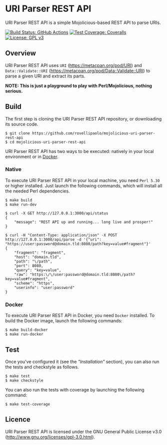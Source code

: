 URI Parser REST API
===================

URI Parser REST API is a simple Mojolicious-based REST API to parse URIs.

[![Build Status: GitHub Actions](https://github.com/rovellipaolo/mojolicious-uri-parser-rest-api/actions/workflows/ci.yml/badge.svg)](https://github.com/rovellipaolo/mojolicious-uri-parser-rest-api/actions)
[![Test Coverage: Coveralls](https://coveralls.io/repos/github/rovellipaolo/mojolicious-uri-parser-rest-api/badge.svg)](https://coveralls.io/github/rovellipaolo/mojolicious-uri-parser-rest-api)
[![License: GPL v3](https://img.shields.io/badge/License-GPLv3-blue.svg)](https://www.gnu.org/licenses/gpl-3.0)



## Overview

URI Parser REST API uses `URI` (https://metacpan.org/pod/URI) and `Data::Validate::URI` (https://metacpan.org/pod/Data::Validate::URI) to parse a given URI and extract its parts.

**NOTE: This is just a playground to play with Perl/Mojolicious, nothing serious.**


## Build

The first step is cloning the URI Parser REST API repository, or downloading its source code.

```shell
$ git clone https://github.com/rovellipaolo/mojolicious-uri-parser-rest-api
$ cd mojolicious-uri-parser-rest-api
```

URI Parser REST API has two ways to be executed: natively in your local environment or in [Docker](https://www.docker.com/).

### Native
To execute URI Parser REST API in your local machine, you need `Perl 5.30` or higher installed.
Just launch the following commands, which will install all the needed Perl dependencies.

```shell
$ make build
$ make run-dev
```
```shell
$ curl -X GET http://127.0.0.1:3000/api/status
{
    "message": "REST API up and running... long live and prosper!"
}

$ curl -H "Content-Type: application/json" -X POST http://127.0.0.1:3000/api/parse -d '{"uri": "https://user:password@domain.tld:8080/path?key=value#fragment"}'
{
    "fragment": "fragment",
    "host": "domain.tld",
    "path": "\/path",
    "port": 8080,
    "query": "key=value",
    "raw": "https:\/\/user:password@domain.tld:8080\/path?key=value#fragment",
    "scheme": "https",
    "userinfo": "user:password"
}
```

### Docker
To execute URI Parser REST API in Docker, you need `Docker` installed.
To build the Docker image, launch the following commands:

```
$ make build-docker
$ make run-docker
```



## Test

Once you've configured it (see the _"Installation"_ section), you can also run the tests and checkstyle as follows.

```
$ make test
$ make checkstyle
```

You can also run the tests with coverage by launching the following command:
```
$ make test-coverage
```



## Licence

URI Parser REST API is licensed under the GNU General Public License v3.0 (http://www.gnu.org/licenses/gpl-3.0.html).
